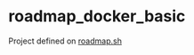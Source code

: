 # roadmap_docker_basic
Project defined on [roadmap.sh](https://roadmap.sh/projects/basic-dockerfile)
